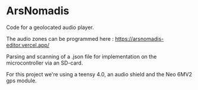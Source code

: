 # ArsNomadis

Code for a geolocated audio player.

The audio zones can be programmed here : https://arsnomadis-editor.vercel.app/

Parsing and scanning of a .json file for implementation on the microcontroller via an SD-card.

For this project we're using a teensy 4.0, an audio shield and the Neo 6MV2 gps module.
